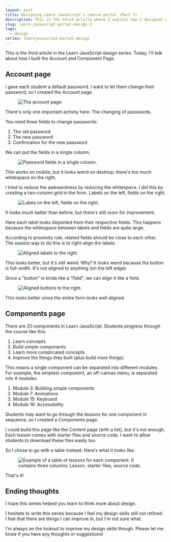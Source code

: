 ```yaml
---
layout: post
title: Designing Learn JavaScript's course portal (Part 3)
description: This is the third article where I explain how I designed Learn JavaScript's course portal.  
slug: learn-javascript-portal-design-3
tags:
  - design
series: learnjavascript-portal-design
---
```


This is the third article in the Learn JavaScript design series. Today, I'll talk about how I built the Account and Component Page. 

<!-- more -->

## Account page

I gave each student a default password. I want to let them change their password, so I created the Account page.

<figure role="figure">
  <img src="/images/2020/ljs-portal-3/account-page.png" alt="The account page.">
</figure>

There's only one important activity here: The changing of passwords. 

You need three fields to change passwords: 

1. The old password
2. The new password
3. Confirmation for the new password 

We can put the fields in a single column. 

<figure role="figure">
  <img src="/images/2020/ljs-portal-3/change-password-1.png" alt="Password fields in a single column.">
</figure>

This works on mobile, but it looks weird on desktop; there's too much whitespace on the right. 

I tried to reduce the awkwardness by reducing the whitespace. I did this by creating a two-column grid in the form. Labels on the left, fields on the right. 

<figure role="figure">
  <img src="/images/2020/ljs-portal-3/change-password-2.png" alt="Labes on the left, fields on the right.">
</figure>

It looks much better than before, but there's still room for improvement. 

Here each label looks disjointed from their respective fields. This happens because the whitespace between labels and fields are quite large. 

According to proximity rule, related fields should be close to each other. The easiest way to do this is to right-align the labels. 

<figure role="figure">
  <img src="/images/2020/ljs-portal-3/change-password-3.png" alt="Aligned labels to the right.">
</figure>

This looks better, but it's still weird. Why? It looks weird because the button is full-width. It's not aligned to anything (on the left edge). 

Since a "button" is kinda like a "field", we can align it like a field. 

<figure role="figure">
  <img src="/images/2020/ljs-portal-3/change-password-done.png" alt="Aligned buttons to the right.">
</figure>

This looks better since the entire form looks well aligned. 

## Components page

There are 20 components in Learn JavaScript. Students progress through the course like this: 

1. Learn concepts 
2. Build simple components 
3. Learn more complicated concepts 
4. Improve the things they built (plus build more things) 

This means a single component can be separated into different modules. For example, the simplest component, an off-canvas menu, is separated into 4 modules. 

1. Module 3: Building simple components
2. Module 7: Animations 
3. Module 15: Keyboard 
4. Module 16: Accessibility 

Students may want to go through the lessons for one component in sequence, so I created a Components page. 

I could build this page like the Content page (with a list), but it's not enough. Each lesson comes with starter files and source code. I want to allow students to download these files easily too. 

So I chose to go with a table instead. Here's what it looks like: 

<figure role="figure">
  <img src="/images/2020/ljs-portal-3/components-table.png" alt="Example of a table of lessons for each component. It contains three columns: Lesson, starter files, source code. ">
</figure>

That's it! 

## Ending thoughts

I hope this series helped you learn to think more about design. 

I hesitate to write this series because I feel my design skills still not refined. I feel that there are things I can improve in, but I'm not sure what. 

I'm always on the lookout to improve my design skills though. Please let me know if you have any thoughts or suggestions!